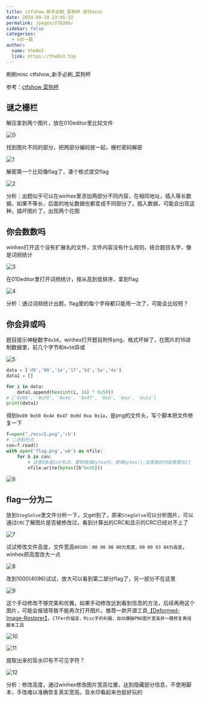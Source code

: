 ```yaml
---
title: ctfshow_新手必刷_菜狗杯 部分misc
date: 2024-09-28 23:45:32
permalink: /pages/276266/
sidebar: false
categories:
  - n日一题
author: 
  name: the0n3
  link: https://the0n3.top
---
```



刷刷misc  ctfshow_新手必刷_菜狗杯

参考：[ctfshow 菜狗杯](https://blog.csdn.net/qq_47804678/article/details/128000446)

## 谜之栅栏

解压拿到两个图片，放在010editor里比较文件

![0](/medias/daily/misc/0.png)

找到图片不同的部分，把两部分编码放一起，栅栏密码解密

![1](/medias/daily/misc/1.png)

解密第一个比较像flag了，凑个格式提交flag

![2](/medias/daily/misc/2.png)

分析：出题似乎可以在winhex里添加两部分不同内容，在相同地址，插入等长数据，如果不等长，后面的地址数据也都变成不同部分了。插入数据，可能会出现这种，插坏图片了，出现两个花图

## 你会数数吗

winhex打开这个没有扩展名的文件，文件内容没有什么规则，结合题目名字，像是词频统计

![3](/medias/daily/misc/3.png)

在010editor里打开词频统计，按从高到低排序，拿到flag

![4](/medias/daily/misc/4.png)

分析：通过词频统计出题，flag里的每个字母都只能用一次了，可能会比较短？

## 你会异或吗

题目提示神秘数字`0x50`，winhex打开题目附件png，格式坏掉了，在图片的16进制数据里，前几个字节和`0x50`异或

![5](/medias/daily/misc/5.png)

```python
data = ['d9','00','1e','17','5d','5a','4a']
data1 = []

for i in data:
    data1.append(hex(int(i, 16) ^ 0x50))
# ['0x89', '0x50', '0x4e', '0x47', '0xd', '0xa', '0x1a']
print(data1)
```

得到`0x89 0x50 0x4e 0x47 0x0d 0xa 0x1a`，是png的文件头，写个脚本把文件修复一下

```python
f=open("./misc5.png",'rb')
# 二进制形式
con=f.read()
with open('flag.png','wb') as nfile:
    for b in con:
        # 这里的b是int形式，要转换成bytes时，使用bytes(),且里面的内容需要加[]
        nfile.write(bytes([b^0x50]))
```

![6](/medias/daily/misc/6.png)

## flag一分为二

放到`StegSolve`里文件分析一下，又get到了，原来`StegSolve`可以分析图片，可以通过`CRC`了解图片是否被修改过，看到计算出的CRC和显示的CRC已经对不上了

![7](/medias/daily/misc/7.png)

试试修改文件高度，文件宽高`0010h：00 00 08 00为宽度，00 00 03 84为高度`，winhex把高度改大一点

![8](/medias/daily/misc/8.png)

改到1000(4096)试试，放大可以看到第二部分flag了，另一部分不在这里

![9](/medias/daily/misc/9.png)

这个手动修改不够完美和优雅，如果手动修改达到看到信息的方法，后续再用这个图片，可能会报错导致不能再次打开图片。推荐一款开源工具[【Deformed-Image-Restorer】](https://github.com/AabyssZG/Deformed-Image-Restorer)，`CTFer的福音，Misc手的利器，自动爆破PNG图片宽高并一键修复离线脚本工具`

![10](/medias/daily/misc/10.png)

![11](/medias/daily/misc/11.png)

提取出来的盲水印有不可见字符？

![12](/medias/daily/misc/12.png)

分析：修改高度，通过winhex修改图片宽高位置，达到隐藏部分信息，不使用脚本，手改难以准确恢复真实宽高。盲水印看起来也挺好玩的